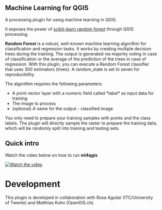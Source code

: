 ## Machine Learning for QGIS

A processing plugin for using machine learning in QGIS.

It exposes the power of [scikit-learn random forest](https://scikit-learn.org/1.5/modules/generated/sklearn.ensemble.RandomForestClassifier.html#sklearn.ensemble.RandomForestClassifier) through QGIS processing.

**Random Forest** is a robust, well-known machine learning algorithm for classification and regression tasks. 
It works by creating multiple decision trees during the training. The output is generated via majority voting in case of classification
or the average of the prediction of the trees in case of regression.
With this plugin, you can execute a Random Forest classifier that uses 300 estimators (trees).
A random_state is set to seven for reproducibility.

The algorithm requires the following parameters:

<ul>
  <li>A point vector layer with a numeric field called *label* as input data for training</li>
  <li>The image to process</li>
  <li>(optional) A name for the output - classified image</li>
</ul>

You only need to prepare your training samples with points and the class labels. 
The plugin will directly sample the raster to prepare the training data, which will be randomly split into training and testing sets.

## Quick intro
Watch the video below on how to run **ml4qgis**


[![Watch the video](https://img.youtube.com/vi/ndPQ6rklOkw/0.jpg)](https://www.youtube.com/watch?v=ndPQ6rklOkw)


# Development
This plugin is developed in collaboration with Rosa Aguilar (ITC/University of Twente) and Matthias Kuhn (OpenGIS.ch).


